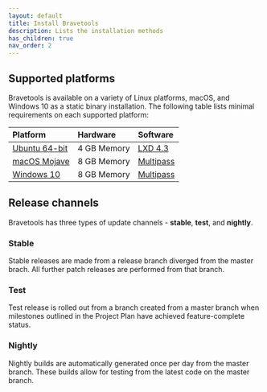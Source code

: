 ```yaml
---
layout: default
title: Install Bravetools
description: Lists the installation methods
has_children: true
nav_order: 2
---
```


## Supported platforms

Bravetools is available on a variety of Linux platforms, macOS, and Windows 10 as a static binary installation.
The following table lists minimal requirements on each supported platform:

| Platform      			 | Hardware          | Software 	  |
|:---------------------------|:------------------|:---------------|
| [Ubuntu 64-bit](ubuntu.md) | 4 GB Memory		 | [LXD 4.3](https://linuxcontainers.org/lxd/introduction/) |
| [macOS Mojave](macos.md)	 | 8 GB Memory		 | [Multipass](https://multipass.run/) |
| [Windows 10](windows.md)	 | 8 GB Memory 		 | [Multipass](https://multipass.run/) |

## Release channels

Bravetools has three types of update channels - **stable**, **test**, and **nightly**.

### Stable

Stable releases are made from a release branch diverged from the master brach. All further patch releases are performed from that branch.

### Test

Test release is rolled out from a branch created from a master branch when milestones outlined in the Project Plan have achieved feature-complete status.

### Nightly

Nightly builds are automatically generated once per day from the master branch. These builds allow for testing from the latest code on the master branch.